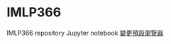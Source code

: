 # IMLP366
IMLP366 repository
Jupyter notebook [變更預設瀏覽器](https://medium.com/%E5%B0%8F%E7%86%8A%E8%B1%AC%E7%9A%84%E7%A8%8B%E5%BC%8F%E4%B8%96%E7%95%8C/%E8%AE%8A%E6%9B%B4jupyter-notebook%E9%A0%90%E8%A8%AD%E7%80%8F%E8%A6%BD%E5%99%A8-d232fb93333f)
